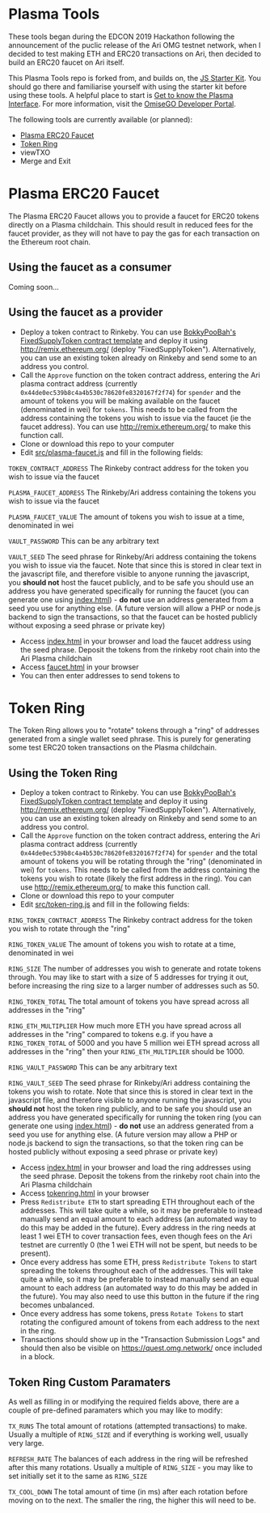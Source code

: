 # Plasma Tools

These tools began during the EDCON 2019 Hackathon following the announcement of the puclic release of the Ari OMG testnet network, when I decided to test making ETH and ERC20 transactions on Ari, then decided to build an ERC20 faucet on Ari itself.

This Plasma Tools repo is forked from, and builds on, the [JS Starter Kit](https://github.com/omisego/js-starter-kit). You should go there and familiarise yourself with using the starter kit before using these tools. A helpful place to start is [Get to know the Plasma Interface](https://github.com/omisego/dev-portal/blob/master/guides/plasma_interface_from_browser.md). For more information, visit the [OmiseGO Developer Portal](https://developer.omisego.co/).

The following tools are currently available (or planned):

* [Plasma ERC20 Faucet](#plasma-erc20-faucet)
* [Token Ring](#token-ring)
* viewTXO
* Merge and Exit

# Plasma ERC20 Faucet

The Plasma ERC20 Faucet allows you to provide a faucet for ERC20 tokens directly on a Plasma childchain. This should result in reduced fees for the faucet provider, as they will not have to pay the gas for each transaction on the Ethereum root chain.

## Using the faucet as a consumer

Coming soon...

## Using the faucet as a provider

* Deploy a token contract to Rinkeby. You can use [BokkyPooBah's FixedSupplyToken contract template](https://github.com/bokkypoobah/Tokens/blob/master/contracts/FixedSupplyToken.sol) and deploy it using http://remix.ethereum.org/ (deploy "FixedSupplyToken"). Alternatively, you can use an existing token already on Rinkeby and send some to an address you control.
* Call the `Approve` function on the token contract address, entering the Ari plasma contract address (currently `0x44de0ec539b8c4a4b530c78620fe8320167f2f74`) for `spender` and the amount of tokens you will be making available on the faucet (denominated in wei) for `tokens`. This needs to be called from the address containing the tokens you wish to issue via the faucet (ie the faucet address). You can use http://remix.ethereum.org/ to make this function call.
* Clone or download this repo to your computer
* Edit [src/plasma-faucet.js](src/plasma-faucet.js) and fill in the following fields:

`TOKEN_CONTRACT_ADDRESS` The Rinkeby contract address for the token you wish to issue via the faucet

`PLASMA_FAUCET_ADDRESS` The Rinkeby/Ari address containing the tokens you wish to issue via the faucet

`PLASMA_FAUCET_VALUE` The amount of tokens you wish to issue at a time, denominated in wei

`VAULT_PASSWORD` This can be any arbitrary text

`VAULT_SEED` The seed phrase for Rinkeby/Ari address containing the tokens you wish to issue via the faucet. Note that since this is stored in clear text in the javascript file, and therefore visible to anyone running the javascript, you **should not** host the faucet publicly, and to be safe you should use an address you have generated specifically for running the faucet (you can generate one using [index.html](index.html)) - **do not** use an address generated from a seed you use for anything else. (A future version will allow a PHP or node.js backend to sign the transactions, so that the faucet can be hosted publicly without exposing a seed phrase or private key)

* Access [index.html](index.html) in your browser and load the faucet address using the seed phrase. Deposit the tokens from the rinkeby root chain into the Ari Plasma childchain
* Access [faucet.html](faucet.html) in your browser
* You can then enter addresses to send tokens to

# Token Ring

The Token Ring allows you to "rotate" tokens through a "ring" of addresses generated from a single wallet seed phrase. This is purely for generating some test ERC20 token transactions on the Plasma childchain.

## Using the Token Ring

* Deploy a token contract to Rinkeby. You can use [BokkyPooBah's FixedSupplyToken contract template](https://github.com/bokkypoobah/Tokens/blob/master/contracts/FixedSupplyToken.sol) and deploy it using http://remix.ethereum.org/ (deploy "FixedSupplyToken"). Alternatively, you can use an existing token already on Rinkeby and send some to an address you control.
* Call the `Approve` function on the token contract address, entering the Ari plasma contract address (currently `0x44de0ec539b8c4a4b530c78620fe8320167f2f74`) for `spender` and the total amount of tokens you will be rotating through the "ring" (denominated in wei) for `tokens`. This needs to be called from the address containing the tokens you wish to rotate (likely the first address in the ring). You can use http://remix.ethereum.org/ to make this function call.
* Clone or download this repo to your computer
* Edit [src/token-ring.js](src/token-ring.js) and fill in the following fields:

`RING_TOKEN_CONTRACT_ADDRESS` The Rinkeby contract address for the token you wish to rotate through the "ring"

`RING_TOKEN_VALUE` The amount of tokens you wish to rotate at a time, denominated in wei

`RING_SIZE` The number of addresses you wish to generate and rotate tokens through. You may like to start with a size of 5 addresses for trying it out, before increasing the ring size to a larger number of addresses such as 50.

`RING_TOKEN_TOTAL` The total amount of tokens you have spread across all addresses in the "ring"

`RING_ETH_MULTIPLIER` How much more ETH you have spread across all addresses in the "ring" compared to tokens e.g. if you have a `RING_TOKEN_TOTAL` of 5000 and you have 5 million wei ETH spread across all addresses in the "ring" then your `RING_ETH_MULTIPLIER` should be 1000.

`RING_VAULT_PASSWORD` This can be any arbitrary text

`RING_VAULT_SEED` The seed phrase for Rinkeby/Ari address containing the tokens you wish to rotate. Note that since this is stored in clear text in the javascript file, and therefore visible to anyone running the javascript, you **should not** host the token ring publicly, and to be safe you should use an address you have generated specifically for running the token ring (you can generate one using [index.html](index.html)) - **do not** use an address generated from a seed you use for anything else. (A future version may allow a PHP or node.js backend to sign the transactions, so that the token ring can be hosted publicly without exposing a seed phrase or private key)

* Access [index.html](index.html) in your browser and load the ring addresses using the seed phrase. Deposit the tokens from the rinkeby root chain into the Ari Plasma childchain
* Access [tokenring.html](tokenring.html) in your browser
* Press `Redistribute ETH` to start spreading ETH throughout each of the addresses. This will take quite a while, so it may be preferable to instead manually send an equal amount to each address (an automated way to do this may be added in the future). Every address in the ring needs at least 1 wei ETH to cover transaction fees, even though fees on the Ari testnet are currently 0 (the 1 wei ETH will not be spent, but needs to be present).
* Once every address has some ETH, press `Redistribute Tokens` to start spreading the tokens throughout each of the addresses. This will take quite a while, so it may be preferable to instead manually send an equal amount to each address (an automated way to do this may be added in the future). You may also need to use this button in the future if the ring becomes unbalanced.
* Once every address has some tokens, press `Rotate Tokens` to start rotating the configured amount of tokens from each address to the next in the ring.
* Transactions should show up in the "Transaction Submission Logs" and should then also be visible on https://quest.omg.network/ once included in a block.

## Token Ring Custom Paramaters

As well as filling in or modifying the required fields above, there are a couple of pre-defined paramaters which you may like to modify:

`TX_RUNS` The total amount of rotations (attempted transactions) to make. Usually a multiple of `RING_SIZE` and if everything is working well, usually very large.

`REFRESH_RATE` The balances of each address in the ring will be refreshed after this many rotations. Usually a multiple of `RING_SIZE` - you may like to set initially set it to the same as `RING_SIZE`

`TX_COOL_DOWN` The total amount of time (in ms) after each rotation before moving on to the next. The smaller the ring, the higher this will need to be.
